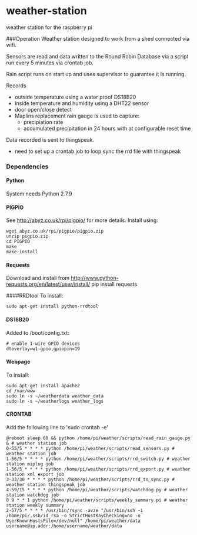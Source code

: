 # weather-station
weather station for the raspberry pi

###Operation
Weather station designed to work from a shed connected via wifi.

Sensors are read and data written to the Round Robin Database via a script run every 5 minutes via crontab job.

Rain script runs on start up and uses supervisor to guarantee it is running.

Records
  + outside temperature using a water proof DS18B20
  + inside temperature and humidity using a DHT22 sensor
  + door open/close detect
  + Maplins replacement rain gauge is used to capture:
    + precipiation rate
    + accumulated precipitation in 24 hours with at configurable reset time

Data recorded is sent to thingspeak.
 + need to set up a crontab job to loop sync the rrd file with thingspeak

### Dependencies

#### Python
System needs Python 2.7.9

#### PIGPIO
See http://abyz.co.uk/rpi/pigpio/ for more details.
Install using:
```
wget abyz.co.uk/rpi/pigpio/pigpio.zip
unzip pigpio.zip
cd PIGPIO
make
make install
```

#### Requests
Download and install from http://www.python-requests.org/en/latest/user/install/
pip install requests

####RRDtool
To install:
```
sudo apt-get install python-rrdtool
```

#### DS18B20
Added to /boot/config.txt:
```
# enable 1-wire GPIO devices
dtoverlay=w1-gpio,gpiopin=19
```


#### Webpage
To install:
```
sudo apt-get install apache2
cd /var/www
sudo ln -s ~/weatherdata weather_data
sudo ln -s ~/weatherlogs weather_logs
```

#### CRONTAB
Add the following line to 'sudo crontab -e'
```
@reboot sleep 60 && python /home/pi/weather/scripts/read_rain_gauge.py & # weather station job
0-55/5 * * * * python /home/pi/weather/scripts/read_sensors.py # weather station job
1-56/5 * * * * python /home/pi/weather/scripts/rrd_switch.py # weather station miplug job
1-56/5 * * * * python /home/pi/weather/scripts/rrd_export.py # weather station xml export job
3-33/30 * * * * python /home/pi/weather/scripts/rrd_ts_sync.py # weather station thingspeak job
4-59/15 * * * * python /home/pi/weather/scripts/watchdog.py # weather station watchdog job
0 9 * * 1 python /home/pi/weather/scripts/weekly_summary.pi # weather station weekly summary
2-57/5 * * * * /usr/bin/rsync -avze "/usr/bin/ssh -i /home/pi/.ssh/id_rsa -o StrictHostKayChecking=no -o UserKnownHostsFile=/dev/null" /home/pi/weather/data username@ip.addr:/home/username/weather/data
```
